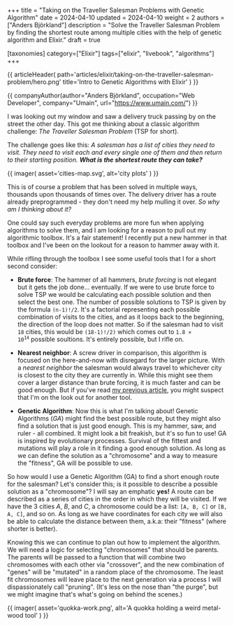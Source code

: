 +++
title = "Taking on the Traveller Salesman Problems with Genetic Algorithm"
date = 2024-04-10
updated = 2024-04-10
weight = 2
authors = ["Anders Björkland"]
description = "Solve the Traveller Salesman Problem by finding the shortest route among multiple cities with the help of genetic algorithm and Elixir."
draft = true

[taxonomies] 
category=["Elixir"]
tags=["elixir", "livebook", "algorithms"]
+++  

{{ articleHeader(
path='articles/elixir/taking-on-the-traveller-salesman-problem/hero.png'
title='Intro to Genetic Algorithms with Elixir'
) }}

{{ companyAuthor(author="Anders Björkland", occupation="Web Developer", company="Umain", url="https://www.umain.com/") }}

I was looking out my window and saw a delivery truck passing by on the street the other day. This got me thinking about a classic algorithm challenge: *The Traveller Salesman Problem* (TSP for short).  
  
The challenge goes like this: *A salesman has a list of cities they need to visit. They need to visit each and every single one of them and then return to their starting position. **What is the shortest route they can take?***  
  
{{ imager(
    asset='cities-map.svg',
    alt='city plots'
) }}


This is of course a problem that has been solved in multiple ways,  thousands upon thousands of times over. The delivery driver has a route already preprogrammed - they don't need my help mulling it over. *So why am I thinking about it?*  
  
One could say such everyday problems are more fun when applying algorithms to solve them, and I am looking for a reason to pull out my algorithmic toolbox. It's a fair statement! I recently put a new hammer in that toolbox and I've been on the lookout for a reason to hammer away with it.  
  
While rifling through the toolbox I see some useful tools that I for a short second consider:  
  
* **Brute force**: The hammer of all hammers, *brute forcing* is not elegant but it gets the job done... eventually. If we were to use brute force to solve TSP we would be calculating each possible solution and then select the best one. The number of possible solutions to TSP is given by the formula `(n-1)!/2`. It's a factorial representing each possible combination of visits to the cities, and as it loops back to the beginning, the direction of the loop does not matter. So if the salesman had to visit `18` cities, this would be `(18-1)!/2)` which comes out to <code>1.8 × 10<sup>14</sup></code> possible soultions. It's entirely possible, but I rifle on.  

* **Nearest neighbor**: A screw driver in comparison, this algorithm is focused on the here-and-now with disregard for the larger picture. With a *nearest neighbor* the salesman would always travel to whichever city is closest to the city they are currently in. While this might see them cover a larger distance than brute forcing, it is much faster and can be good enough. But if you've read [my previous article](@/articles/elixir/intro-to-genetic-algorithms-with-elixir/index.md), you might suspect that I'm on the look out for another tool.  
  
* **Genetic Algorithm**: Now this is what I'm talking about! Genetic Algorithms (*GA*) might find the best possible route, but they might also find a solution that is just good enough. This is my hammer, saw, and ruler - all combined. It might look a bit freakish, but it's so fun to use! GA is inspired by evolutionary processes. Survival of the fittest and mutations will play a role in it finding a good enough solution. As long as we can define the solution as a "chromosome" and a way to measure the "fitness", GA will be possible to use.  
  
So how would I use a Genetic Algorithm (GA) to find a short enough route for the salesman? Let's consider this; is it possible to describe a possible solution as a "chromosome"? I will say an emphatic **yes!** A route can be described as a series of cities in the order in which they will be visited. If we have the 3 cities *A*, *B*, and *C*, a chromosome could be a list: `[A, B, C]` or `[B, A, C]`, and so on. As long as we have coordinates for each city we will also be able to calculate the distance between them, a.k.a: their "fitness" (where shorter is better).  
  
Knowing this we can continue to plan out how to implement the algorithm. We will need a logic for selecting "chromosomes" that should be parents. The parents will be passed to a function that will combine two chromosomes with each other via "crossover", and the new combination of "genes" will be "mutated" in a random place of the chromosome. The least fit chromosomes will leave place to the next generation via a process I will dispassionately call "pruning". (It's less on the nose than "the purge", but we might imagine that's what's going on behind the scenes.)

{{ imager(
    asset='quokka-work.png',
    alt='A quokka holding a weird metal-wood tool'
) }}

